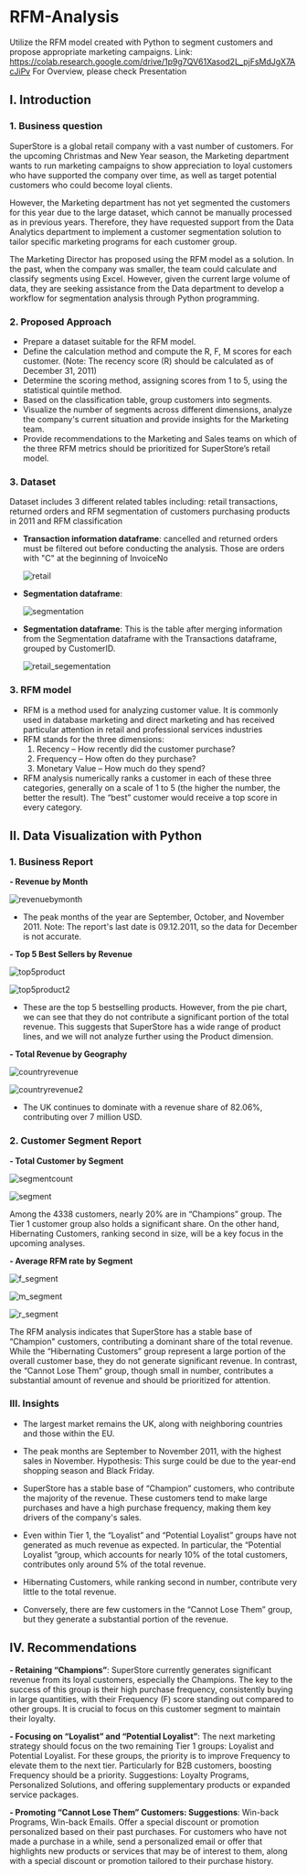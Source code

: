 # RFM-Analysis
Utilize the RFM model created with Python to segment customers and propose appropriate marketing campaigns.
Link: https://colab.research.google.com/drive/1p9g7QV61Xasod2L_pjFsMdJgX7AcJiPv
For Overview, please check Presentation 


## I. Introduction
### 1. Business question
SuperStore is a global retail company with a vast number of customers. For the upcoming Christmas and New Year season, the Marketing department wants to run marketing campaigns to show appreciation to loyal customers who have supported the company over time, as well as target potential customers who could become loyal clients.

However, the Marketing department has not yet segmented the customers for this year due to the large dataset, which cannot be manually processed as in previous years. Therefore, they have requested support from the Data Analytics department to implement a customer segmentation solution to tailor specific marketing programs for each customer group.

The Marketing Director has proposed using the RFM model as a solution. In the past, when the company was smaller, the team could calculate and classify segments using Excel. However, given the current large volume of data, they are seeking assistance from the Data department to develop a workflow for segmentation analysis through Python programming.

### 2. Proposed Approach
- Prepare a dataset suitable for the RFM model.
- Define the calculation method and compute the R, F, M scores for each customer. (Note: The recency score (R) should be calculated as of December 31, 2011)
- Determine the scoring method, assigning scores from 1 to 5, using the statistical quintile method.
- Based on the classification table, group customers into segments.
- Visualize the number of segments across different dimensions, analyze the company's current situation and provide insights for the Marketing team.
- Provide recommendations to the Marketing and Sales teams on which of the three RFM metrics should be prioritized for SuperStore’s retail model.

### 3. Dataset
Dataset includes 3 different related tables including: retail transactions, returned orders and RFM segmentation of customers purchasing products in 2011 and RFM classification

- **Transaction information dataframe**: cancelled and returned orders must be filtered out before conducting the analysis. Those are orders with "C" at the beginning of InvoiceNo

    ![retail](https://github.com/user-attachments/assets/df2ed1c4-1ce6-48af-9903-06bc896c6e44)

- **Segmentation dataframe**:

  ![segmentation](https://github.com/user-attachments/assets/d9fe716e-8f5f-4322-a540-740924abc4be)

- **Segmentation dataframe**: This is the table after merging information from the Segmentation dataframe with the Transactions dataframe, grouped by CustomerID.

   ![retail_segementation](https://github.com/user-attachments/assets/925d76f7-e7ac-4a75-b104-72f90fb69df5)

### 3. RFM model
- RFM is a method used for analyzing customer value. It is commonly used in database marketing and direct marketing and has received particular attention in retail and professional services industries
- RFM stands for the three dimensions:
    1. Recency – How recently did the customer purchase?
    2. Frequency – How often do they purchase?
    3. Monetary Value – How much do they spend?
- RFM analysis numerically ranks a customer in each of these three categories, generally on a scale of 1 to 5 (the higher the number, the better the result). The “best” customer would receive a top score in every category.


## II. Data Visualization with Python

### 1. Business Report

**- Revenue by Month** 
  
   ![revenuebymonth](https://github.com/user-attachments/assets/919dd972-4b2b-4e3e-8ab3-70df0f666792)

- The peak months of the year are September, October, and November 2011. Note: The report's last date is 09.12.2011, so the data for December is not accurate.

**- Top 5 Best Sellers by Revenue**
  
 ![top5product](https://github.com/user-attachments/assets/d0524e4d-fc34-4ddf-93e0-0ccb229cf4db)

 ![top5product2](https://github.com/user-attachments/assets/26cbb4fd-1daa-4e00-b54c-fd1802e727d0)

- These are the top 5 bestselling products. However, from the pie chart, we can see that they do not contribute a significant portion of the total revenue. This suggests that SuperStore has a wide range of product lines, and we will not analyze further using the Product dimension.


**- Total Revenue by Geography**

  ![countryrevenue](https://github.com/user-attachments/assets/c4108cbc-f662-498c-9089-1300777db1ee)

  ![countryrevenue2](https://github.com/user-attachments/assets/95084718-a2af-4eca-bd2b-1ab8f83e7e44)


- The UK continues to dominate with a revenue share of 82.06%, contributing over 7 million USD.

### 2. Customer Segment Report 

**- Total Customer by Segment** 

![segmentcount](https://github.com/user-attachments/assets/07b2fc4f-db65-4775-8983-a09abbf5d835)

![segment](https://github.com/user-attachments/assets/a6ca19d1-b981-42b6-b7a0-c2f7b97d4a28)

Among the 4338 customers, nearly 20% are in “Champions” group. The Tier 1 customer group also holds a significant share. On the other hand, Hibernating Customers, ranking second in size, will be a key focus in the upcoming analyses.

**- Average RFM rate by Segment** 

![f_segment](https://github.com/user-attachments/assets/8d93e15c-1e1a-4766-a015-755f621c26eb)

![m_segment](https://github.com/user-attachments/assets/0efcea98-a9b0-4ed9-a0d6-be58ba8a0dc1)

![r_segment](https://github.com/user-attachments/assets/10861ef1-2708-4235-a9f8-e5c1ee610c2a)

The RFM analysis indicates that SuperStore has a stable base of “Champion" customers, contributing a dominant share of the total revenue. While the “Hibernating Customers” group represent a large portion of the overall customer base, they do not generate significant revenue. In contrast, the “Cannot Lose Them” group, though small in number, contributes a substantial amount of revenue and should be prioritized for attention.


### III. Insights

- The largest market remains the UK, along with neighboring countries and those within the EU.

- The peak months are September to November 2011, with the highest sales in November. Hypothesis: This surge could be due to the year-end shopping season and Black Friday.

- SuperStore has a stable base of  “Champion” customers, who contribute the majority of the revenue. These customers tend to make large purchases and have a high purchase frequency, making them key drivers of the company's sales.

- Even within Tier 1, the “Loyalist” and “Potential Loyalist” groups have not generated as much revenue as expected. In particular, the “Potential Loyalist ”group, which accounts for nearly 10% of the total customers, contributes only around 5% of the total revenue.

- Hibernating Customers, while ranking second in number, contribute very little to the total revenue.

- Conversely, there are few customers in the “Cannot Lose Them” group, but they generate a substantial portion of the revenue.

## IV. Recommendations
**- Retaining “Champions”**: SuperStore currently generates significant revenue from its loyal customers, especially the Champions. The key to the success of this group is their high purchase frequency, consistently buying in large quantities, with their Frequency (F) score standing out compared to other groups. It is crucial to focus on this customer segment to maintain their loyalty.

**- Focusing on “Loyalist” and “Potential Loyalist”**: The next marketing strategy should focus on the two remaining Tier 1 groups: Loyalist and Potential Loyalist. For these groups, the priority is to improve Frequency to elevate them to the next tier. Particularly for B2B customers, boosting Frequency should be a priority. Suggestions: Loyalty Programs, Personalized Solutions, and offering supplementary products or expanded service packages.

**- Promoting “Cannot Lose Them” Customers: Suggestions**: Win-back Programs, Win-back Emails. Offer a special discount or promotion personalized based on their past purchases. For customers who have not made a purchase in a while, send a personalized email or offer that highlights new products or services that may be of interest to them, along with a special discount or promotion tailored to their purchase history.


